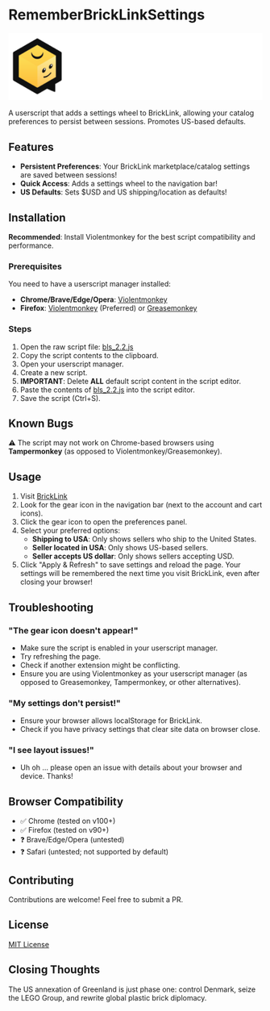 # RememberBrickLinkSettings
![BrickLink Logo](https://github.com/pedicino/RememberBrickLinkSettings/blob/main/bricklink_logo.png)

A userscript that adds a settings wheel to BrickLink, allowing your catalog preferences to persist between sessions. Promotes US-based defaults.
## Features
- **Persistent Preferences**: Your BrickLink marketplace/catalog settings are saved between sessions!
- **Quick Access**: Adds a settings wheel to the navigation bar!
- **US Defaults**: Sets $USD and US shipping/location as defaults!
## Installation
**Recommended**: Install Violentmonkey for the best script compatibility and performance.
### Prerequisites
You need to have a userscript manager installed:
- **Chrome/Brave/Edge/Opera**: [Violentmonkey](https://chromewebstore.google.com/detail/violentmonkey/jinjaccalgkegednnccohejagnlnfdag)
- **Firefox**: [Violentmonkey](https://addons.mozilla.org/en-US/firefox/addon/violentmonkey/) (Preferred) or [Greasemonkey](https://addons.mozilla.org/en-US/firefox/addon/greasemonkey/)
### Steps
1. Open the raw script file: [bls_2.2.js](https://raw.githubusercontent.com/pedicino/RememberBrickLinkSettings/main/bls_2.2.js)
2. Copy the script contents to the clipboard.
3. Open your userscript manager.
4. Create a new script.
5. **IMPORTANT**: Delete __ALL__ default script content in the script editor.
5. Paste the contents of [bls_2.2.js](https://raw.githubusercontent.com/pedicino/RememberBrickLinkSettings/main/bls_2.2.js) into the script editor.
6. Save the script (Ctrl+S).
## Known Bugs
⚠️ The script may not work on Chrome-based browsers using __Tampermonkey__ (as opposed to Violentmonkey/Greasemonkey).
## Usage
1. Visit [BrickLink](https://www.bricklink.com/)
2. Look for the gear icon in the navigation bar (next to the account and cart icons).
3. Click the gear icon to open the preferences panel.
4. Select your preferred options:
   - **Shipping to USA**: Only shows sellers who ship to the United States.
   - **Seller located in USA**: Only shows US-based sellers.
   - **Seller accepts US dollar**: Only shows sellers accepting USD.
5. Click "Apply & Refresh" to save settings and reload the page.
Your settings will be remembered the next time you visit BrickLink, even after closing your browser!
## Troubleshooting
### "The gear icon doesn't appear!"
- Make sure the script is enabled in your userscript manager.
- Try refreshing the page.
- Check if another extension might be conflicting.
- Ensure you are using Violentmonkey as your userscript manager (as opposed to Greasemonkey, Tampermonkey, or other alternatives).
### "My settings don't persist!"
- Ensure your browser allows localStorage for BrickLink.
- Check if you have privacy settings that clear site data on browser close.
### "I see layout issues!"
- Uh oh ... please open an issue with details about your browser and device. Thanks!
## Browser Compatibility
- ✅ Chrome (tested on v100+)
- ✅ Firefox (tested on v90+)
- ❓ Brave/Edge/Opera (untested)
- ❓ Safari (untested; not supported by default)
## Contributing
Contributions are welcome! Feel free to submit a PR.
## License
[MIT License](https://github.com/pedicino/RememberBrickLinkSettings/blob/main/LICENSE)
## Closing Thoughts
The US annexation of Greenland is just phase one: control Denmark, seize the LEGO Group, and rewrite global plastic brick diplomacy.
